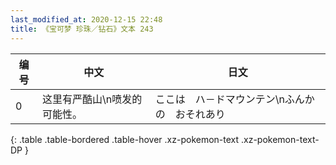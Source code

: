```yaml
---
last_modified_at: 2020-12-15 22:48
title: 《宝可梦 珍珠／钻石》文本 243
---
```

| 编号 | 中文 | 日文 |
| ---- | ---- | ---- |
| 0 | 这里有严酷山\n喷发的可能性。 | ここは　ハ－ドマウンテン\nふんかの　おそれあり |
{: .table .table-bordered .table-hover .xz-pokemon-text .xz-pokemon-text-DP }